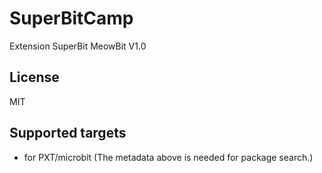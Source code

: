 # SuperBitCamp

Extension SuperBit MeowBit V1.0

## License

MIT

## Supported targets

* for PXT/microbit
(The metadata above is needed for package search.)
